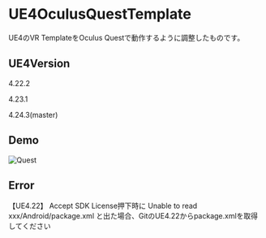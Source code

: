 # UE4OculusQuestTemplate
UE4のVR TemplateをOculus Questで動作するように調整したものです。

## UE4Version
4.22.2

4.23.1

4.24.3(master)

## Demo
![Quest](https://user-images.githubusercontent.com/8968076/59157831-7ae12080-8aec-11e9-8fd5-ea1dfeb05066.gif)

## Error
【UE4.22】 Accept SDK License押下時に Unable to read xxx/Android/package.xml と出た場合、GitのUE4.22からpackage.xmlを取得してください
